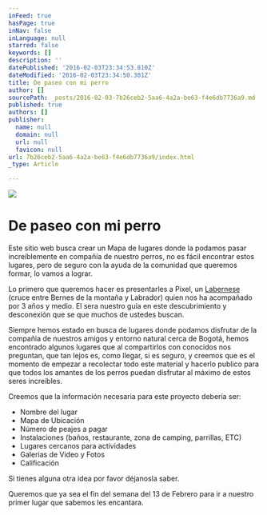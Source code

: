 ```yaml
---
inFeed: true
hasPage: true
inNav: false
inLanguage: null
starred: false
keywords: []
description: ''
datePublished: '2016-02-03T23:34:53.810Z'
dateModified: '2016-02-03T23:34:50.301Z'
title: De paseo con mi perro
author: []
sourcePath: _posts/2016-02-03-7b26ceb2-5aa6-4a2a-be63-f4e6db7736a9.md
published: true
authors: []
publisher:
  name: null
  domain: null
  url: null
  favicon: null
url: 7b26ceb2-5aa6-4a2a-be63-f4e6db7736a9/index.html
_type: Article

---
```

![](https://the-grid-user-content.s3-us-west-2.amazonaws.com/62bbae60-debb-4120-9120-fb08ab38d6b7.jpg)

# De paseo con mi perro

Este sitio web busca crear un Mapa de lugares donde la podamos pasar increíblemente en compañía de nuestro perros, no es fácil encontrar estos lugares, pero de seguro con la ayuda de la comunidad que queremos formar, lo vamos a lograr.

Lo primero que queremos hacer es presentarles a Pixel, un [Labernese][0] (cruce entre Bernes de la montaña y Labrador) quien nos ha acompañado por 3 años y medio. El sera nuestro guía en este descubrimiento y desconexión que se que muchos de ustedes buscan.

Siempre hemos estado en busca de lugares donde podamos disfrutar de la compañia de nuestros amigos y entorno natural cerca de Bogotá, hemos encontrado algunos lugares que al compartirlos con conocidos nos preguntan, que tan lejos es, como llegar, si es seguro, y creemos que es el momento de empezar a recolectar todo este material y hacerlo publico para que todos los amantes de los perros puedan disfrutar al máximo de estos seres increíbles.

Creemos que la información necesaria para este proyecto debería ser:

* Nombre del lugar
* Mapa de Ubicación
* Número de peajes a pagar 
* Instalaciones (baños, restaurante, zona de camping, parrillas, ETC)
* Lugares cercanos para actividades
* Galerias de Video y Fotos
* Calificación

Si tienes alguna otra idea por favor déjanosla saber.

Queremos que ya sea el fin del semana del 13 de Febrero para ir a nuestro primer lugar que sabemos les encantara. 

[0]: http://dogs.petbreeds.com/l/446/Labernese
